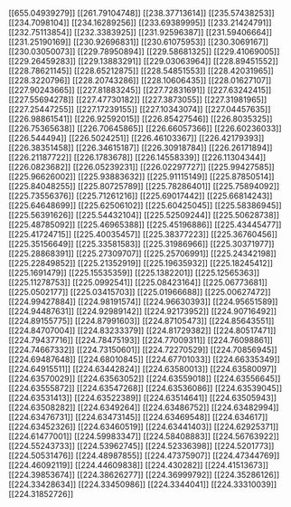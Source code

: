 [[655.04939279]]
[[261.79104748]]
[[238.37713614]]
[[235.57438253]]
[[234.7098104]]
[[234.16289256]]
[[233.69389995]]
[[233.21424791]]
[[232.75113854]]
[[232.3383925]]
[[231.92596387]]
[[231.59406664]]
[[231.25190169]]
[[230.92696831]]
[[230.61075953]]
[[230.3069167]]
[[230.03050073]]
[[229.78950894]]
[[229.58681325]]
[[229.41069005]]
[[229.26459283]]
[[229.13883291]]
[[229.03063964]]
[[228.89451552]]
[[228.78621145]]
[[228.65212875]]
[[228.54851553]]
[[228.42031965]]
[[228.3220796]]
[[228.20743286]]
[[228.10606435]]
[[228.01627107]]
[[227.90243665]]
[[227.81883245]]
[[227.72831691]]
[[227.63242415]]
[[227.55694278]]
[[227.47730182]]
[[227.3873055]]
[[227.31981965]]
[[227.25447255]]
[[227.17239155]]
[[227.10343074]]
[[227.04457635]]
[[226.98861541]]
[[226.92592015]]
[[226.85427546]]
[[226.8035325]]
[[226.75365638]]
[[226.70645865]]
[[226.66057366]]
[[226.60236033]]
[[226.544494]]
[[226.5024251]]
[[226.46103367]]
[[226.42179393]]
[[226.38351458]]
[[226.34615187]]
[[226.30918784]]
[[226.26171894]]
[[226.21187722]]
[[226.1783678]]
[[226.14558339]]
[[226.11304344]]
[[226.0823682]]
[[226.05239231]]
[[226.02297727]]
[[225.99427585]]
[[225.96626002]]
[[225.93883632]]
[[225.91115149]]
[[225.87850514]]
[[225.84048255]]
[[225.80725789]]
[[225.78286401]]
[[225.75894092]]
[[225.73556376]]
[[225.71261216]]
[[225.69017442]]
[[225.66814243]]
[[225.64648699]]
[[225.62506102]]
[[225.60425045]]
[[225.58386945]]
[[225.56391626]]
[[225.54432104]]
[[225.52509244]]
[[225.50628738]]
[[225.48785092]]
[[225.46965388]]
[[225.45196886]]
[[225.43445477]]
[[225.41724715]]
[[225.40035457]]
[[225.38377223]]
[[225.36760456]]
[[225.35156649]]
[[225.33581583]]
[[225.31986966]]
[[225.30371977]]
[[225.28868391]]
[[225.27309707]]
[[225.25706991]]
[[225.24342198]]
[[225.22849852]]
[[225.21352919]]
[[225.19635932]]
[[225.18245412]]
[[225.1691479]]
[[225.15535359]]
[[225.1382201]]
[[225.12565363]]
[[225.11278753]]
[[225.0992541]]
[[225.08423164]]
[[225.06773681]]
[[225.0502177]]
[[225.03415703]]
[[225.01966688]]
[[225.00627472]]
[[224.99427884]]
[[224.98191574]]
[[224.96630393]]
[[224.95651589]]
[[224.94487631]]
[[224.92989142]]
[[224.92173952]]
[[224.90716492]]
[[224.89155775]]
[[224.87991603]]
[[224.87105473]]
[[224.85643551]]
[[224.84707004]]
[[224.83233379]]
[[224.81729382]]
[[224.80517471]]
[[224.79437716]]
[[224.78475193]]
[[224.77009311]]
[[224.76098861]]
[[224.74667332]]
[[224.73150601]]
[[224.72270529]]
[[224.70856945]]
[[224.69487648]]
[[224.68010845]]
[[224.67701033]]
[[224.66335349]]
[[224.64915511]]
[[224.63442824]]
[[224.63580013]]
[[224.63580097]]
[[224.63570029]]
[[224.63563052]]
[[224.63559018]]
[[224.63556645]]
[[224.63555872]]
[[224.63547268]]
[[224.63536086]]
[[224.63539045]]
[[224.63531413]]
[[224.63522389]]
[[224.63514641]]
[[224.63505943]]
[[224.63508282]]
[[224.6349264]]
[[224.63486752]]
[[224.63482994]]
[[224.63476731]]
[[224.63473145]]
[[224.63469548]]
[[224.634617]]
[[224.63452326]]
[[224.63460519]]
[[224.63441403]]
[[224.62925371]]
[[224.61477001]]
[[224.59983347]]
[[224.58408883]]
[[224.56763922]]
[[224.55243733]]
[[224.53962745]]
[[224.52336398]]
[[224.5201773]]
[[224.50531476]]
[[224.48987855]]
[[224.47375907]]
[[224.47344769]]
[[224.46092119]]
[[224.44609838]]
[[224.430282]]
[[224.41513673]]
[[224.39853674]]
[[224.38626277]]
[[224.36999792]]
[[224.35286126]]
[[224.33428634]]
[[224.33450986]]
[[224.3344041]]
[[224.33310039]]
[[224.31852726]]